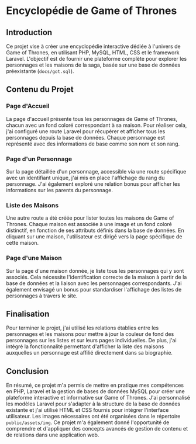 # Encyclopédie de Game of Thrones

## Introduction
Ce projet vise à créer une encyclopédie interactive dédiée à l'univers de Game of Thrones, en utilisant PHP, MySQL, HTML, CSS et le framework Laravel. L'objectif est de fournir une plateforme complète pour explorer les personnages et les maisons de la saga, basée sur une base de données préexistante (`docs/got.sql`).

## Contenu du Projet

### Page d'Accueil
La page d'accueil présente tous les personnages de Game of Thrones, chacun avec un fond coloré correspondant à sa maison. Pour réaliser cela, j'ai configuré une route Laravel pour récupérer et afficher tous les personnages depuis la base de données. Chaque personnage est représenté avec des informations de base comme son nom et son rang.

### Page d'un Personnage
Sur la page détaillée d'un personnage, accessible via une route spécifique avec un identifiant unique, j'ai mis en place l'affichage du rang du personnage. J'ai également exploré une relation bonus pour afficher les informations sur les parents du personnage.

### Liste des Maisons
Une autre route a été créée pour lister toutes les maisons de Game of Thrones. Chaque maison est associée à une image et un fond coloré distinctif, en fonction de ses attributs définis dans la base de données. En cliquant sur une maison, l'utilisateur est dirigé vers la page spécifique de cette maison.

### Page d'une Maison
Sur la page d'une maison donnée, je liste tous les personnages qui y sont associés. Cela nécessite l'identification correcte de la maison à partir de la base de données et la liaison avec les personnages correspondants. J'ai également envisagé un bonus pour standardiser l'affichage des listes de personnages à travers le site.

## Finalisation
Pour terminer le projet, j'ai utilisé les relations établies entre les personnages et les maisons pour mettre à jour la couleur de fond des personnages sur les listes et sur leurs pages individuelles. De plus, j'ai intégré la fonctionnalité permettant d'afficher la liste des maisons auxquelles un personnage est affilié directement dans sa biographie.

## Conclusion
En résumé, ce projet m'a permis de mettre en pratique mes compétences en PHP, Laravel et la gestion de bases de données MySQL pour créer une plateforme interactive et informative sur Game of Thrones. J'ai personnalisé les modèles Laravel pour s'adapter à la structure de la base de données existante et j'ai utilisé HTML et CSS fournis pour intégrer l'interface utilisateur. Les images nécessaires ont été organisées dans le répertoire `public/assets/img`. Ce projet m'a également donné l'opportunité de comprendre et d'appliquer des concepts avancés de gestion de contenu et de relations dans une application web.

